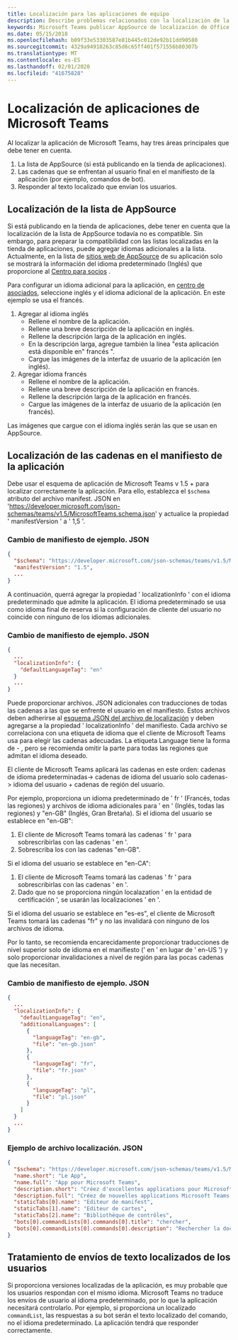 ```yaml
---
title: Localización para las aplicaciones de equipo
description: Describe problemas relacionados con la localización de la aplicación
keywords: Microsoft Teams publicar AppSource de localización de Office Publishing idioma
ms.date: 05/15/2018
ms.openlocfilehash: b09f33e53303587e81b445c012de92b11dd90580
ms.sourcegitcommit: 4329a94918263c85d6c65ff401f571556b80307b
ms.translationtype: MT
ms.contentlocale: es-ES
ms.lasthandoff: 02/01/2020
ms.locfileid: "41675828"
---
```

# <a name="localization-for-microsoft-teams-apps"></a>Localización de aplicaciones de Microsoft Teams

Al localizar la aplicación de Microsoft Teams, hay tres áreas principales que debe tener en cuenta.

1. La lista de AppSource (si está publicando en la tienda de aplicaciones).
1. Las cadenas que se enfrentan al usuario final en el manifiesto de la aplicación (por ejemplo, comandos de bot).
1. Responder al texto localizado que envían los usuarios.

## <a name="localizing-your-appsource-listing"></a>Localización de la lista de AppSource

Si está publicando en la tienda de aplicaciones, debe tener en cuenta que la localización de la lista de AppSource todavía no es compatible. Sin embargo, para preparar la compatibilidad con las listas localizadas en la tienda de aplicaciones, puede agregar idiomas adicionales a la lista. Actualmente, en la lista de [sitios web de AppSource](https://appsource.microsoft.com/marketplace/apps?product=office%3Bteams&page=1) de su aplicación solo se mostrará la información del idioma predeterminado (Inglés) que proporcione al [Centro para socios](/dev/store/use-partner-center-to-submit-to-appsource) .

Para configurar un idioma adicional para la aplicación, en [centro de asociados](/dev/store/use-partner-center-to-submit-to-appsource), seleccione inglés y el idioma adicional de la aplicación. En este ejemplo se usa el francés.

1. Agregar al idioma inglés
    * Rellene el nombre de la aplicación.
    * Rellene una breve descripción de la aplicación en inglés.
    * Rellene la descripción larga de la aplicación en inglés.
    * En la descripción larga, agregue también la línea "esta aplicación está disponible en" francés ".
    * Cargue las imágenes de la interfaz de usuario de la aplicación (en inglés).
2. Agregar idioma francés
    * Rellene el nombre de la aplicación.
    * Rellene una breve descripción de la aplicación en francés.
    * Rellene la descripción larga de la aplicación en francés.
    * Cargue las imágenes de la interfaz de usuario de la aplicación (en francés).

Las imágenes que cargue con el idioma inglés serán las que se usan en AppSource.

## <a name="localizing-the-strings-in-your-app-manifest"></a>Localización de las cadenas en el manifiesto de la aplicación

Debe usar el esquema de aplicación de Microsoft Teams v 1.5 + para localizar correctamente la aplicación. Para ello, establezca el `$schema` atributo del archivo manifest. JSON en 'https://developer.microsoft.com/json-schemas/teams/v1.5/MicrosoftTeams.schema.json' y actualice la propiedad ' manifestVersion ' a ' 1,5 '.

### <a name="example-manifestjson-change"></a>Cambio de manifiesto de ejemplo. JSON

```json
{
  "$schema": "https://developer.microsoft.com/json-schemas/teams/v1.5/MicrosoftTeams.schema.json",
  "manifestVersion": "1.5",
  ...
}
```

A continuación, querrá agregar la propiedad ' localizationInfo ' con el idioma predeterminado que admite la aplicación. El idioma predeterminado se usa como idioma final de reserva si la configuración de cliente del usuario no coincide con ninguno de los idiomas adicionales.

### <a name="example-manifestjson-change"></a>Cambio de manifiesto de ejemplo. JSON

```json
{
  ...
  "localizationInfo": {
    "defaultLanguageTag": "en"
  }
  ...
}
```

Puede proporcionar archivos. JSON adicionales con traducciones de todas las cadenas a las que se enfrente el usuario en el manifiesto. Estos archivos deben adherirse al [esquema JSON del archivo de localización](~/resources/schema/localization-schema.md) y deben agregarse a la propiedad ' localizationInfo ' del manifiesto. Cada archivo se correlaciona con una etiqueta de idioma que el cliente de Microsoft Teams usa para elegir las cadenas adecuadas. La etiqueta Language tiene la forma de <language> - <region> , pero se recomienda omitir la <region> parte para todas las regiones que admitan el idioma deseado.

El cliente de Microsoft Teams aplicará las cadenas en este orden: cadenas de idioma predeterminadas-> cadenas de idioma del usuario solo cadenas-> idioma del usuario + cadenas de región del usuario.

Por ejemplo, proporciona un idioma predeterminado de ' fr ' (Francés, todas las regiones) y archivos de idioma adicionales para ' en ' (Inglés, todas las regiones) y "en-GB" (Inglés, Gran Bretaña). Si el idioma del usuario se establece en "en-GB":

1. El cliente de Microsoft Teams tomará las cadenas ' fr ' para sobrescribirlas con las cadenas ' en '.
2. Sobrescriba los con las cadenas "en-GB".

Si el idioma del usuario se establece en "en-CA": 

1. El cliente de Microsoft Teams tomará las cadenas ' fr ' para sobrescribirlas con las cadenas ' en '.
2. Dado que no se proporciona ningún localazation ' en la entidad de certificación ', se usarán las localizaciones ' en '.

Si el idioma del usuario se establece en "es-es", el cliente de Microsoft Teams tomará las cadenas "fr" y no las invalidará con ninguno de los archivos de idioma.

Por lo tanto, se recomienda encarecidamente proporcionar traducciones de nivel superior solo de idioma en el manifiesto (' en ' en lugar de ' en-US ') y solo proporcionar invalidaciones a nivel de región para las pocas cadenas que las necesitan.

### <a name="example-manifestjson-change"></a>Cambio de manifiesto de ejemplo. JSON

```json
{
  ...
  "localizationInfo": {
    "defaultLanguageTag": "en",
    "additionalLanguages": [
      {
        "languageTag": "en-gb",
        "file": "en-gb.json"
      },
      {
        "languageTag": "fr",
        "file": "fr.json"
      },
      {
        "languageTag": "pl",
        "file": "pl.json"
      }
    ]
  }
  ...
}
```

### <a name="example-localization-json-file"></a>Ejemplo de archivo localización. JSON

```json
{
  "$schema": "https://developer.microsoft.com/json-schemas/teams/v1.5/MicrosoftTeams.Localization.schema.json",
  "name.short": "Le App",
  "name.full": "App pour Microsoft Teams",
  "description.short": "Créez d'excellentes applications pour Microsoft Teams avec App.",
  "description.full": "Créez de nouvelles applications Microsoft Teams, concevez et prévisualisez des cartes bot, et explorez la documentation avec App.",
  "staticTabs[0].name": "Editeur de manifest",
  "staticTabs[1].name": "Editeur de cartes",
  "staticTabs[2].name": "Bibliothèque de contrôles",
  "bots[0].commandLists[0].commands[0].title": "chercher",
  "bots[0].commandLists[0].commands[0].description": "Rechercher la documentation Teams pertinente"
}
```

## <a name="handling-localized-text-submissions-from-your-users"></a>Tratamiento de envíos de texto localizados de los usuarios

Si proporciona versiones localizadas de la aplicación, es muy probable que los usuarios respondan con el mismo idioma. Microsoft Teams no traduce los envíos de usuario al idioma predeterminado, por lo que la aplicación necesitará controlarlo. Por ejemplo, si proporciona un localizado `commandList`, las respuestas a su bot serán el texto localizado del comando, no el idioma predeterminado. La aplicación tendrá que responder correctamente.

